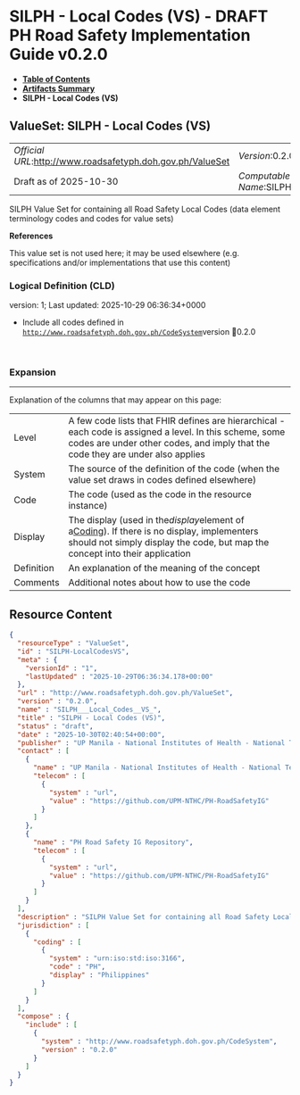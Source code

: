 # SILPH - Local Codes (VS) - DRAFT PH Road Safety Implementation Guide v0.2.0

* [**Table of Contents**](toc.md)
* [**Artifacts Summary**](artifacts.md)
* **SILPH - Local Codes (VS)**

## ValueSet: SILPH - Local Codes (VS) 

| | |
| :--- | :--- |
| *Official URL*:http://www.roadsafetyph.doh.gov.ph/ValueSet | *Version*:0.2.0 |
| Draft as of 2025-10-30 | *Computable Name*:SILPH___Local_Codes__VS_ |

 
SILPH Value Set for containing all Road Safety Local Codes (data element terminology codes and codes for value sets) 

 **References** 

This value set is not used here; it may be used elsewhere (e.g. specifications and/or implementations that use this content)

### Logical Definition (CLD)

version: 1; Last updated: 2025-10-29 06:36:34+0000

* Include all codes defined in [`http://www.roadsafetyph.doh.gov.ph/CodeSystem`](CodeSystem-SILPH-LocalCodesCS.md)version 📍0.2.0

 

### Expansion

-------

 Explanation of the columns that may appear on this page: 

| | |
| :--- | :--- |
| Level | A few code lists that FHIR defines are hierarchical - each code is assigned a level. In this scheme, some codes are under other codes, and imply that the code they are under also applies |
| System | The source of the definition of the code (when the value set draws in codes defined elsewhere) |
| Code | The code (used as the code in the resource instance) |
| Display | The display (used in the*display*element of a[Coding](http://hl7.org/fhir/R4/datatypes.html#Coding)). If there is no display, implementers should not simply display the code, but map the concept into their application |
| Definition | An explanation of the meaning of the concept |
| Comments | Additional notes about how to use the code |



## Resource Content

```json
{
  "resourceType" : "ValueSet",
  "id" : "SILPH-LocalCodesVS",
  "meta" : {
    "versionId" : "1",
    "lastUpdated" : "2025-10-29T06:36:34.178+00:00"
  },
  "url" : "http://www.roadsafetyph.doh.gov.ph/ValueSet",
  "version" : "0.2.0",
  "name" : "SILPH___Local_Codes__VS_",
  "title" : "SILPH - Local Codes (VS)",
  "status" : "draft",
  "date" : "2025-10-30T02:40:54+00:00",
  "publisher" : "UP Manila - National Institutes of Health - National Telehealth Center",
  "contact" : [
    {
      "name" : "UP Manila - National Institutes of Health - National Telehealth Center",
      "telecom" : [
        {
          "system" : "url",
          "value" : "https://github.com/UPM-NTHC/PH-RoadSafetyIG"
        }
      ]
    },
    {
      "name" : "PH Road Safety IG Repository",
      "telecom" : [
        {
          "system" : "url",
          "value" : "https://github.com/UPM-NTHC/PH-RoadSafetyIG"
        }
      ]
    }
  ],
  "description" : "SILPH Value Set for containing all Road Safety Local Codes (data element terminology codes and codes for value sets)",
  "jurisdiction" : [
    {
      "coding" : [
        {
          "system" : "urn:iso:std:iso:3166",
          "code" : "PH",
          "display" : "Philippines"
        }
      ]
    }
  ],
  "compose" : {
    "include" : [
      {
        "system" : "http://www.roadsafetyph.doh.gov.ph/CodeSystem",
        "version" : "0.2.0"
      }
    ]
  }
}

```
